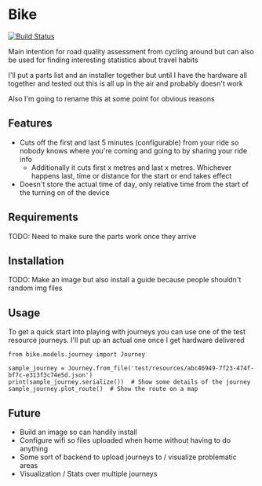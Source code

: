 # Bike

[![Build Status](https://travis-ci.com/RobertLucey/bike.svg?branch=master)](https://travis-ci.com/RobertLucey/mauve)

Main intention for road quality assessment from cycling around but can also be used for finding interesting statistics about travel habits

I'll put a parts list and an installer together but until I have the hardware all together and tested out this is all up in the air and probably doesn't work

Also I'm going to rename this at some point for obvious reasons

## Features

- Cuts off the first and last 5 minutes (configurable) from your ride so nobody knows where you're coming and going to by sharing your ride info
	- Additionally it cuts first x metres and last x metres. Whichever happens last, time or distance for the start or end takes effect
- Doesn't store the actual time of day, only relative time from the start of the turning on of the device

## Requirements

TODO: Need to make sure the parts work once they arrive

## Installation

TODO: Make an image but also install a guide because people shouldn't random img files

## Usage

To get a quick start into playing with journeys you can use one of the test resource journeys. I'll put up an actual one once I get hardware delivered

```{python}
from bike.models.journey import Journey

sample_journey = Journey.from_file('test/resources/abc46949-7f23-474f-bf7c-e313f3c74e5d.json')
print(sample_journey.serialize())  # Show some details of the journey
sample_journey.plot_route()  # Show the route on a map
```

## Future

- Build an image so can handily install
- Configure wifi so files uploaded when home without having to do anything
- Some sort of backend to upload journeys to / visualize problematic areas
- Visualization / Stats over multiple journeys
